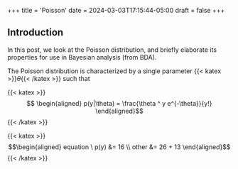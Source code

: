 +++
title = 'Poisson'
date = 2024-03-03T17:15:44-05:00
draft = false
+++
## Introduction

In this post, we look at the Poisson distribution, and briefly elaborate its properties for use in Bayesian analysis (from BDA). 

The Poisson distribution is characterized by a single parameter {{< katex >}}$\theta${{< /katex >}} such that 

{{< katex >}}
$$ \begin{aligned}
        p(y|\theta) = \frac{\theta ^ y e^{-\theta}}{y!}
\end{aligned}$$
{{< /katex >}}

{{< katex >}}
$$\begin{aligned}
        equation \ p(y) &= 16 \\
        other &= 26 + 13
\end{aligned}$$
{{< /katex >}}
